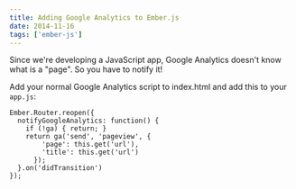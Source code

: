 ```yaml
---
title: Adding Google Analytics to Ember.js
date: 2014-11-16
tags: ['ember-js']
---
```


Since we're developing a JavaScript app, Google Analytics doesn't know what is a "page". So you have to notify it!

Add your normal Google Analytics script to index.html and add this to your `app.js`:

    Ember.Router.reopen({
      notifyGoogleAnalytics: function() {
        if (!ga) { return; }
        return ga('send', 'pageview', {
            'page': this.get('url'),
            'title': this.get('url')
          });
      }.on('didTransition')
    });

